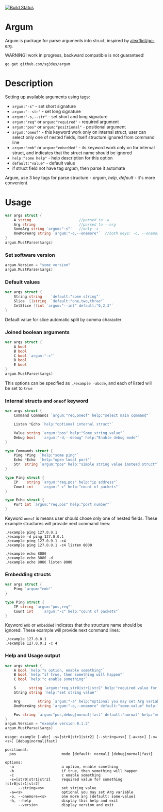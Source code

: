 [![Build Status](https://travis-ci.org/sg3des/argum.svg?branch=master)](https://travis-ci.org/sg3des/argum)

# Argum

Argum is package for parse arguments into struct, inspired by [alexflint/go-arg](https://github.com/alexflint/go-arg).

WARNING! work in progress, backward compatible is not guaranteed!

```shell
go get github.com/sg3des/argum
```

# Description

Setting up available arguments using tags:

 * `argum:"-s"` - set short signature
 * `argum:"--str"` - set long signature
 * `argum:"-s,--str"` - set short and long signature
 * `argum:"req"` or `argum:"required"`  - required argument
 * `argum:"pos"` or `argum:"positional"` - positional argument
 * `argum:"oneof"` - this keyword work only on internal struct, user can select only one of nested fields, itself structure ignored from command line
 * `argum:"emb"` or `argum:"embedded"` - its keyword work only on for internal struct, and indicates that the struct name should be ignored
 * `help:"some help"` - help description for this option
 * `default:"value"` - default value
 * if struct field not have tag *argum*, then parse it automate

Argum, use 3 key tags for parse structure - *argum*, *help*, *default* - it's more convenient.

# Usage

```go
var args struct {
	A string                      //parsed to -a
	Arg string                    //parsed to --arg
	SomeArg string `argum:"-s"`   //only -s
	OneMoreArg string `argum:"-o,--onemore"`  //both keys: -o, --onemore
}
argum.MustParse(&args)
```

### Set software version

```go
argum.Version = "some version"
argum.MustParse(&args)
```

### Default values

```go
var args struct {
	String string    `default:"some string"`
	Slice  []string  `default:"one,two,three"`
	IntSlice []int `argum:"--int" default:"0,2,3"`
}
```

Default value for slice automatic split by comma character

### Joined boolean arguments

```go
var args struct {
	A bool
	B bool
	C bool `argum:"-c"`
	D bool
	E bool 
}
argum.MustParse(&args)
```

This options can be specified as `./example -abcde`, and each of listed will be set to `true`

### Internal structs and `oneof` keyword

```go
var args struct {
	Command Commands `argum:"req,oneof" help:"select main command"`

	Listen *Echo `help:"optional internal struct"`

	Value string `argum:"pos" help:"Some string value"`
	Debug bool   `argum:"-d,--debug" help:"Enable debug mode"`
}

type Commands struct {
	Ping *Ping  `help:"some ping"`
	Echo *Echo  `help:"open local port"`
	Str  string `argum:"pos" help:"simple string value instead struct"`
}

type Ping struct {
	IP    string `argum:"req,pos" help:"ip address"`
	Count int    `argum:"-c" help:"count of packets"`
}

type Echo struct {
	Port int `argum:"req,pos" help:"port number"`
}

```

Keyword `oneof` is means user should chose only one of nested fields. These example structures will provide next command lines: 

	./example ping 127.0.0.1
	./example -d ping 127.0.0.1
	./example ping 127.0.0.1 -c4
	./example ping 127.0.0.1 -c4 listen 8000

	./example echo 8080
	./example echo 8080 -d
	./example echo 8080 listen 8000


### Embedding structs

```go
var args struct {
	Ping `argum:"emb"`
}

type Ping struct {
	IP string `argum:"pos,req"`
	Count int    `argum:"-c" help:"count of packets"`
}
```

Keyword `emb` or `embedded` indicates that the structure name should be ignored. These example will provide next command lines:

	./example 127.0.0.1
	./example 127.0.0.1 -c 4


### Help and Usage output

```go
var args struct {
	A bool `help:"a option, enable something"`
	B bool `help:"if true, then something will happen"`
	C bool `help:"c enable something"`

	S      string `argum:"req,str0|str1|str2" help:"required value for something"`
	String string `help:"set string value"`

	Arg        string `argum:"-a" help:"optional you may set Arg variable"`
	OneMoreArg string `argum:"-o,--onemore" default:"some-value" help:"one more arg"`

	Pos string `argum:"pos,debug|normal|fast" default:"normal" help:"mode"`
}
argum.Version = "example version 0.1.2"
argum.MustParse(&args)
```

```
usage: example [-abc] -s=[str0|str1|str2] [--string=<s>] [-a=<s>] [-o=<s>] [debug|normal|fast]

positional:
  pos                     mode [default: normal] [debug|normal|fast]

options:
  -a                      a option, enable something
  -b                      if true, then something will happen
  -c                      c enable something
  -s=[str0|str1|str2]     required value for something [str0|str1|str2]
      --string=<s>        set string value
  -a=<s>                  optional you may set Arg variable
  -o, --onemore=<s>       one more arg [default: some-value]
  -h, --help              display this help and exit
      --version           display version and exit

```
